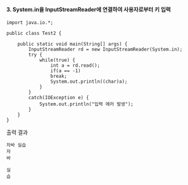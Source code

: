 #### 3. System.in을 InputStreamReader에 연결하여 사용자로부터 키 입력

```
import java.io.*;

public class Test2 {

	public static void main(String[] args) {
		InputStreamReader rd = new InputStreamReader(System.in);
		try {
			while(true) {
				int a = rd.read();
				if(a == -1)
				break;
				System.out.println((char)a);
			}
		}
		catch(IOException e) {
			System.out.println("입력 에러 발생");
		}
	}
}
```
출력 결과
```
자바 실습
자
바
 
실
습
```
